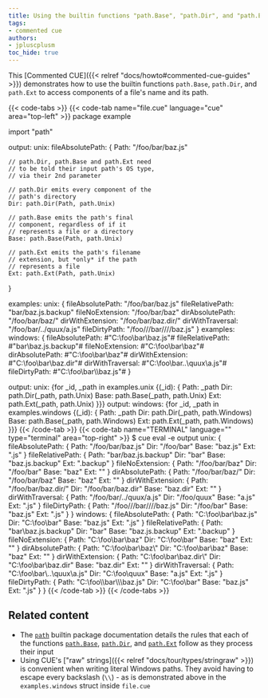 ```yaml
---
title: Using the builtin functions "path.Base", "path.Dir", and "path.Ext" to examine path and filename components
tags:
- commented cue
authors:
- jpluscplusm
toc_hide: true
---
```


This [Commented CUE]({{< relref "docs/howto#commented-cue-guides" >}})
demonstrates how to use the builtin functions `path.Base`, `path.Dir`, and
`path.Ext` to access components of a file's name and its path.

{{< code-tabs >}}
{{< code-tab name="file.cue" language="cue"  area="top-left" >}}
package example

import "path"

output: unix: fileAbsolutePath: {
	Path: "/foo/bar/baz.js"

	// path.Dir, path.Base and path.Ext need
	// to be told their input path's OS type,
	// via their 2nd parameter

	// path.Dir emits every component of the
	// path's directory
	Dir: path.Dir(Path, path.Unix)

	// path.Base emits the path's final
	// component, regardless of if it
	// represents a file or a directory
	Base: path.Base(Path, path.Unix)

	// path.Ext emits the path's filename
	// extension, but *only* if the path
	// represents a file
	Ext: path.Ext(Path, path.Unix)
}

examples: unix: {
	fileAbsolutePath: "/foo/bar/baz.js"
	fileRelativePath: "bar/baz.js.backup"
	fileNoExtension:  "/foo/bar/baz"
	dirAbsolutePath:  "/foo/bar/baz/"
	dirWithExtension: "/foo/bar/baz.dir/"
	dirWithTraversal: "/foo/bar/../quux/a.js"
	fileDirtyPath:    "/foo///bar////baz.js"
}
examples: windows: {
	fileAbsolutePath: #"C:\foo\bar\baz.js"#
	fileRelativePath: #"bar\baz.js.backup"#
	fileNoExtension:  #"C:\foo\bar\baz"#
	dirAbsolutePath:  #"C:\foo\bar\baz\"#
	dirWithExtension: #"C:\foo\bar\baz.dir\"#
	dirWithTraversal: #"C:\foo\bar\..\quux\a.js"#
	fileDirtyPath:    #"C:\foo\\bar\\\baz.js"#
}

output: unix: {for _id, _path in examples.unix {(_id): {
	Path: _path
	Dir:  path.Dir(_path, path.Unix)
	Base: path.Base(_path, path.Unix)
	Ext:  path.Ext(_path, path.Unix)
}}}
output: windows: {for _id, _path in examples.windows {(_id): {
	Path: _path
	Dir:  path.Dir(_path, path.Windows)
	Base: path.Base(_path, path.Windows)
	Ext:  path.Ext(_path, path.Windows)
}}}
{{< /code-tab >}}
{{< code-tab name="TERMINAL" language="" type="terminal" area="top-right" >}}
$ cue eval -e output
unix: {
    fileAbsolutePath: {
        Path: "/foo/bar/baz.js"
        Dir:  "/foo/bar"
        Base: "baz.js"
        Ext:  ".js"
    }
    fileRelativePath: {
        Path: "bar/baz.js.backup"
        Dir:  "bar"
        Base: "baz.js.backup"
        Ext:  ".backup"
    }
    fileNoExtension: {
        Path: "/foo/bar/baz"
        Dir:  "/foo/bar"
        Base: "baz"
        Ext:  ""
    }
    dirAbsolutePath: {
        Path: "/foo/bar/baz/"
        Dir:  "/foo/bar/baz"
        Base: "baz"
        Ext:  ""
    }
    dirWithExtension: {
        Path: "/foo/bar/baz.dir/"
        Dir:  "/foo/bar/baz.dir"
        Base: "baz.dir"
        Ext:  ""
    }
    dirWithTraversal: {
        Path: "/foo/bar/../quux/a.js"
        Dir:  "/foo/quux"
        Base: "a.js"
        Ext:  ".js"
    }
    fileDirtyPath: {
        Path: "/foo///bar////baz.js"
        Dir:  "/foo/bar"
        Base: "baz.js"
        Ext:  ".js"
    }
}
windows: {
    fileAbsolutePath: {
        Path: "C:\\foo\\bar\\baz.js"
        Dir:  "C:\\foo\\bar"
        Base: "baz.js"
        Ext:  ".js"
    }
    fileRelativePath: {
        Path: "bar\\baz.js.backup"
        Dir:  "bar"
        Base: "baz.js.backup"
        Ext:  ".backup"
    }
    fileNoExtension: {
        Path: "C:\\foo\\bar\\baz"
        Dir:  "C:\\foo\\bar"
        Base: "baz"
        Ext:  ""
    }
    dirAbsolutePath: {
        Path: "C:\\foo\\bar\\baz\\"
        Dir:  "C:\\foo\\bar\\baz"
        Base: "baz"
        Ext:  ""
    }
    dirWithExtension: {
        Path: "C:\\foo\\bar\\baz.dir\\"
        Dir:  "C:\\foo\\bar\\baz.dir"
        Base: "baz.dir"
        Ext:  ""
    }
    dirWithTraversal: {
        Path: "C:\\foo\\bar\\..\\quux\\a.js"
        Dir:  "C:\\foo\\quux"
        Base: "a.js"
        Ext:  ".js"
    }
    fileDirtyPath: {
        Path: "C:\\foo\\\\bar\\\\\\baz.js"
        Dir:  "C:\\foo\\bar"
        Base: "baz.js"
        Ext:  ".js"
    }
}
{{< /code-tab >}}
{{< /code-tabs >}}

## Related content

- The [`path`](https://pkg.go.dev/cuelang.org/go/pkg/path) builtin package
  documentation details the rules that each of the functions
  [`path.Base`](https://pkg.go.dev/cuelang.org/go@v0.7.0/pkg/path#Base),
  [`path.Dir`](https://pkg.go.dev/cuelang.org/go@v0.7.0/pkg/path#Dir), and
  [`path.Ext`](https://pkg.go.dev/cuelang.org/go@v0.7.0/pkg/path#Ext) follow
  as they process their input
- Using CUE's ["raw" strings]({{< relref "docs/tour/types/stringraw" >}}) is
  convenient when writing literal Windows paths. They avoid having to escape
  every backslash (`\\`) - as is demonstrated above in the `examples.windows`
  struct inside `file.cue`
